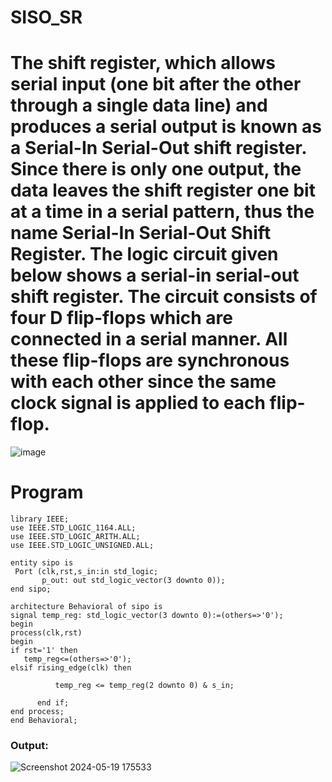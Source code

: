 # SISO_SR
# The shift register, which allows serial input (one bit after the other through a single data line) and produces a serial output is known as a Serial-In Serial-Out shift register. Since there is only one output, the data leaves the shift register one bit at a time in a serial pattern, thus the name Serial-In Serial-Out Shift Register. The logic circuit given below shows a serial-in serial-out shift register. The circuit consists of four D flip-flops which are connected in a serial manner. All these flip-flops are synchronous with each other since the same clock signal is applied to each flip-flop. 
![image](https://github.com/RESMIRNAIR/SISO_SR/assets/154305926/778bf654-f276-4c56-ab9b-33de0e21eac9)
# Program
~~~
library IEEE;
use IEEE.STD_LOGIC_1164.ALL;
use IEEE.STD_LOGIC_ARITH.ALL;
use IEEE.STD_LOGIC_UNSIGNED.ALL;

entity sipo is
 Port (clk,rst,s_in:in std_logic; 
       p_out: out std_logic_vector(3 downto 0));
end sipo;

architecture Behavioral of sipo is
signal temp_reg: std_logic_vector(3 downto 0):=(others=>'0');
begin
process(clk,rst)
begin
if rst='1' then 
   temp_reg<=(others=>'0');
elsif rising_edge(clk) then 

          temp_reg <= temp_reg(2 downto 0) & s_in;

      end if;
end process;
end Behavioral;
~~~
### Output:
![Screenshot 2024-05-19 175533](https://github.com/Shaiksushma123/SISO_SR/assets/159005642/01f2fd12-52e6-4f26-86a6-3631264e6fed)
